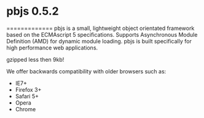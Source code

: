# pbjs 0.5.2
=============
pbjs is a small, lightweight object orientated framework based on the ECMAscript 5 specifications. Supports Asynchronous Module Definition (AMD) for dynamic module loading.
pbjs is built specifically for high performance web applications.

gzipped less then 9kb!

We offer backwards compatibility with older browsers such as:

- IE7+
- Firefox 3+
- Safari 5+
- Opera
- Chrome